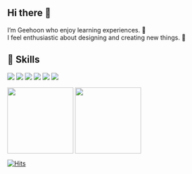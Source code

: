 ## Hi there 👋

I’m Geehoon who enjoy learning experiences. 🚀 <br />
I feel enthusiastic about designing and creating new things. 🔧

## 💪 Skills



<p>
  <img src="https://img.shields.io/badge/JavaScriipt-F7DF1E?style=flat-square&logo=Git&logoColor=white"/>
  <img src="https://img.shields.io/badge/HTML5-E34F26?style=flat-square&logo=Git&logoColor=white"/>
  <img src="https://img.shields.io/badge/CSS3-1572B6?style=flat-square&logo=Git&logoColor=white"/>
  <img src ="https://img.shields.io/badge/Python-3776AB.svg?&style=flat-square&logo=Python&logoColor=white"/>
  <img src="https://img.shields.io/badge/Java-007396?style=flat-square&logo=Java&logoColor=white"/>
  <img src="https://img.shields.io/badge/Git-F05032?style=flat-square&logo=Git&logoColor=white"/>
</p>

<p>
<img height="150px" src="https://github-readme-stats-taupe-pi.vercel.app/api/top-langs/?username=junggeehoon&hide=Jupyter%20Notebook&layout=compact&bg_color=526977&title_color=faa627&text_color=fff&hide_border=true" align = "center"/>
<img height="150px" src="https://github-readme-stats.vercel.app/api?username=junggeehoon&show_icons=true&hide_border=true&hide=issues,contribs&bg_color=526977&title_color=faa627&text_color=fff&icon_color=faa627" align = "center"/>
</p>


[![Hits](https://hits.seeyoufarm.com/api/count/incr/badge.svg?url=https%3A%2F%2Fgithub.com%2Fjunggeehoon&count_bg=%2379C83D&title_bg=%23555555&icon=github.svg&icon_color=%23E7E7E7&title=hits&edge_flat=false)](https://hits.seeyoufarm.com)
